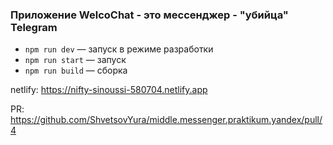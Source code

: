 ### Приложение WelcoChat - это мессенджер - "убийца" Telegram

- `npm run dev` — запуск в режиме разработки
- `npm run start` — запуск
- `npm run build` — сборка

netlify: https://nifty-sinoussi-580704.netlify.app

PR: https://github.com/ShvetsovYura/middle.messenger.praktikum.yandex/pull/4